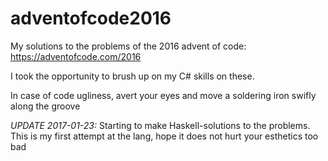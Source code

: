 # adventofcode2016

My solutions to the problems of the 2016 advent of code: https://adventofcode.com/2016

I took the opportunity to brush up on my C# skills on these.

In case of code ugliness, avert your eyes and move a soldering iron swifly along the groove

_UPDATE 2017-01-23:_ Starting to make Haskell-solutions to the problems. This is my first attempt at the lang, hope it does not hurt your esthetics too bad